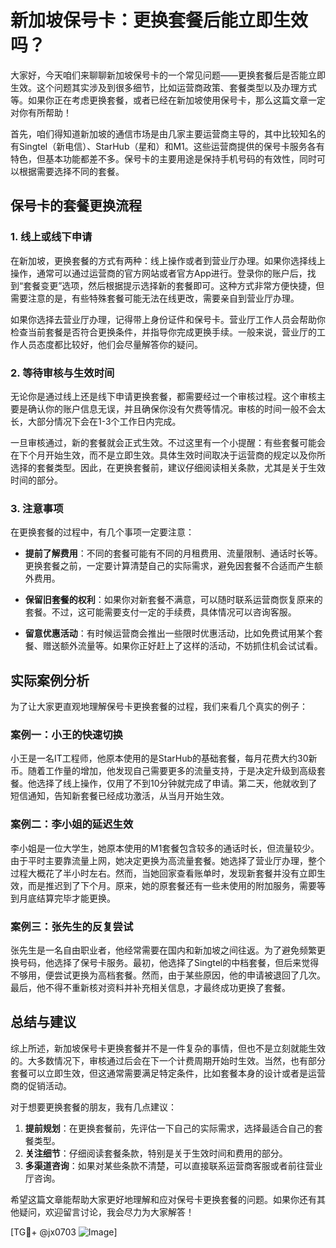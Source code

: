 # 新加坡保号卡：更换套餐后能立即生效吗？

大家好，今天咱们来聊聊新加坡保号卡的一个常见问题——更换套餐后是否能立即生效。这个问题其实涉及到很多细节，比如运营商政策、套餐类型以及办理方式等。如果你正在考虑更换套餐，或者已经在新加坡使用保号卡，那么这篇文章一定对你有所帮助！

首先，咱们得知道新加坡的通信市场是由几家主要运营商主导的，其中比较知名的有Singtel（新电信）、StarHub（星和）和M1。这些运营商提供的保号卡服务各有特色，但基本功能都差不多。保号卡的主要用途是保持手机号码的有效性，同时可以根据需要选择不同的套餐。

## 保号卡的套餐更换流程

### 1. **线上或线下申请**
在新加坡，更换套餐的方式有两种：线上操作或者到营业厅办理。如果你选择线上操作，通常可以通过运营商的官方网站或者官方App进行。登录你的账户后，找到“套餐变更”选项，然后根据提示选择新的套餐即可。这种方式非常方便快捷，但需要注意的是，有些特殊套餐可能无法在线更改，需要亲自到营业厅办理。

如果你选择去营业厅办理，记得带上身份证件和保号卡。营业厅工作人员会帮助你检查当前套餐是否符合更换条件，并指导你完成更换手续。一般来说，营业厅的工作人员态度都比较好，他们会尽量解答你的疑问。

### 2. **等待审核与生效时间**
无论你是通过线上还是线下申请更换套餐，都需要经过一个审核过程。这个审核主要是确认你的账户信息无误，并且确保你没有欠费等情况。审核的时间一般不会太长，大部分情况下会在1-3个工作日内完成。

一旦审核通过，新的套餐就会正式生效。不过这里有一个小提醒：有些套餐可能会在下个月开始生效，而不是立即生效。具体生效时间取决于运营商的规定以及你所选择的套餐类型。因此，在更换套餐前，建议仔细阅读相关条款，尤其是关于生效时间的部分。

### 3. **注意事项**
在更换套餐的过程中，有几个事项一定要注意：

- **提前了解费用**：不同的套餐可能有不同的月租费用、流量限制、通话时长等。更换套餐之前，一定要计算清楚自己的实际需求，避免因套餐不合适而产生额外费用。
  
- **保留旧套餐的权利**：如果你对新套餐不满意，可以随时联系运营商恢复原来的套餐。不过，这可能需要支付一定的手续费，具体情况可以咨询客服。

- **留意优惠活动**：有时候运营商会推出一些限时优惠活动，比如免费试用某个套餐、赠送额外流量等。如果你正好赶上了这样的活动，不妨抓住机会试试看。

## 实际案例分析

为了让大家更直观地理解保号卡更换套餐的过程，我们来看几个真实的例子：

### 案例一：小王的快速切换
小王是一名IT工程师，他原本使用的是StarHub的基础套餐，每月花费大约30新币。随着工作量的增加，他发现自己需要更多的流量支持，于是决定升级到高级套餐。他选择了线上操作，仅用了不到10分钟就完成了申请。第二天，他就收到了短信通知，告知新套餐已经成功激活，从当月开始生效。

### 案例二：李小姐的延迟生效
李小姐是一位大学生，她原本使用的M1套餐包含较多的通话时长，但流量较少。由于平时主要靠流量上网，她决定更换为高流量套餐。她选择了营业厅办理，整个过程大概花了半小时左右。然而，当她回家查看账单时，发现新套餐并没有立即生效，而是推迟到了下个月。原来，她的原套餐还有一些未使用的附加服务，需要等到月底结算完毕才能更换。

### 案例三：张先生的反复尝试
张先生是一名自由职业者，他经常需要在国内和新加坡之间往返。为了避免频繁更换号码，他选择了保号卡服务。最初，他选择了Singtel的中档套餐，但后来觉得不够用，便尝试更换为高档套餐。然而，由于某些原因，他的申请被退回了几次。最后，他不得不重新核对资料并补充相关信息，才最终成功更换了套餐。

## 总结与建议

综上所述，新加坡保号卡更换套餐并不是一件复杂的事情，但也不是立刻就能生效的。大多数情况下，审核通过后会在下一个计费周期开始时生效。当然，也有部分套餐可以立即生效，但这通常需要满足特定条件，比如套餐本身的设计或者是运营商的促销活动。

对于想要更换套餐的朋友，我有几点建议：

1. **提前规划**：在更换套餐前，先评估一下自己的实际需求，选择最适合自己的套餐类型。
2. **关注细节**：仔细阅读套餐条款，特别是关于生效时间和费用的部分。
3. **多渠道咨询**：如果对某些条款不清楚，可以直接联系运营商客服或者前往营业厅咨询。

希望这篇文章能帮助大家更好地理解和应对保号卡更换套餐的问题。如果你还有其他疑问，欢迎留言讨论，我会尽力为大家解答！

[TG💪+ @jx0703 ![Image](https://github.com/user-attachments/assets/dbca1d08-cadb-493c-b0ec-ad6f7a83f270)]